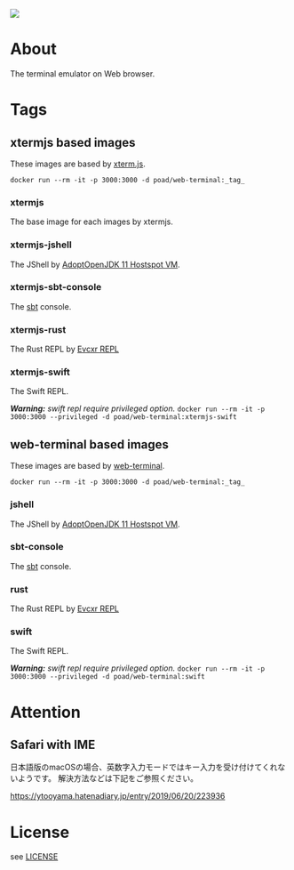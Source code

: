 [![](https://github.com/poad/web-terminal/workflows/Node.js%20modules%20auto%20update%20and%20Docker%20Image%20push/badge.svg?branch=master&event=push)](https://github.com/poad/web-terminal/actions?query=branch%3Amaster+event%3Apush)

# About

The terminal emulator on Web browser.

# Tags

## xtermjs based images

These images are based by [xterm.js](https://xtermjs.org).

`docker run --rm -it -p 3000:3000 -d poad/web-terminal:_tag_`

### xtermjs

The base image for each images by xtermjs.

### xtermjs-jshell

The JShell by [AdoptOpenJDK 11 Hostspot VM](https://adoptopenjdk.net/?variant=openjdk11&jvmVariant=hotspot).

### xtermjs-sbt-console

The [sbt](https://www.scala-sbt.org/index.html) console.

### xtermjs-rust

The Rust REPL by [Evcxr REPL](https://github.com/google/evcxr/tree/master/evcxr_repl)

### xtermjs-swift

The Swift REPL.

_**Warning:** swift repl require privileged option._
`docker run --rm -it -p 3000:3000 --privileged -d poad/web-terminal:xtermjs-swift`

## web-terminal based images

These images are based by [web-terminal](https://github.com/rabchev/web-terminal).

`docker run --rm -it -p 3000:3000 -d poad/web-terminal:_tag_`

### jshell

The JShell by [AdoptOpenJDK 11 Hostspot VM](https://adoptopenjdk.net/?variant=openjdk11&jvmVariant=hotspot).

### sbt-console

The [sbt](https://www.scala-sbt.org/index.html) console.

### rust

The Rust REPL by [Evcxr REPL](https://github.com/google/evcxr/tree/master/evcxr_repl)

### swift

The Swift REPL.

_**Warning:** swift repl require privileged option._
`docker run --rm -it -p 3000:3000 --privileged -d poad/web-terminal:swift`

# Attention

## Safari with IME

日本語版のmacOSの場合、英数字入力モードではキー入力を受け付けてくれないようです。
解決方法などは下記をご参照ください。

<https://ytooyama.hatenadiary.jp/entry/2019/06/20/223936>

# License

see [LICENSE](blob/master/LICENSE)
